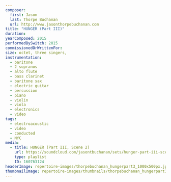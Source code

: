 ```yaml
---
composer:
  first: Jason
  last: Thorpe Buchanan
  url: http://www.jasonthorpebuchanan.com
title: "HUNGER (Part III)"
duration:
yearComposed: 2015
performedBySwitch: 2015
commissionedOrWrittenFor:
size: octet, three singers,
instrumentation:
  - baritone
  - 2 sopranos
  - alto flute
  - bass clarinet
  - baritone sax
  - electric guitar
  - percussion
  - piano
  - violin
  - viola
  - electronics
  - video
tags:
  - electroacoustic
  - video
  - conducted
  - NYC
media:
  - title: HUNGER (Part III, Scene 2)
    url: https://soundcloud.com/jasontbuchanan/sets/hunger-part-iii-scene-2
    type: playlist
    ID: 160763124
headerImage: repertoire-images/thorpebuchanan_hungerpart3_1000x500px.jpg
thumbnailImage: repertoire-images/thumbnails/thorpebuchanan_hungerpart3_400x200.jpg
---
```

